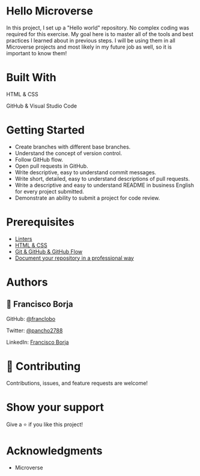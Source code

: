 # Hello Microverse

In this project, I set up a "Hello world" repository. No complex coding was required for this exercise. My goal here is to master all of the tools and best practices I learned about in previous steps. I will be using them in all Microverse projects and most likely in my future job as well, so it is important to know them!

# Built With

HTML & CSS

GitHub & Visual Studio Code

# Getting Started

- Create branches with different base branches.
- Understand the concept of version control.
- Follow GitHub flow.
- Open pull requests in GitHub.
- Write descriptive, easy to understand commit messages.
- Write short, detailed, easy to understand descriptions of pull requests.
- Write a descriptive and easy to understand README in business English for every project submitted.
- Demonstrate an ability to submit a project for code review.

# Prerequisites

- [Linters](https://github.com/microverseinc/curriculum-transversal-skills/blob/main/clean-code/linters.md)
- [HTML & CSS](https://github.com/microverseinc/linters-config/tree/master/html-css)
- [Git & GitHub & GitHub Flow](https://github.com/microverseinc/curriculum-transversal-skills/blob/main/git-github/git_github_basics.md)
- [Document your repository in a professional way](https://github.com/microverseinc/curriculum-transversal-skills/blob/main/documentation/clean_repo.md)

# Authors

## 👤 Francisco Borja

GitHub: [@franclobo](https://github.com/franclobo)

Twitter: [@pancho2788](https://twitter.com/Pancho2788)

LinkedIn: [Francisco Borja](www.linkedin.com/in/francisco-javier-borja-lobato-84520899)


# 🤝 Contributing
Contributions, issues, and feature requests are welcome!

# Show your support
Give a ⭐️ if you like this project!

# Acknowledgments
- Microverse
